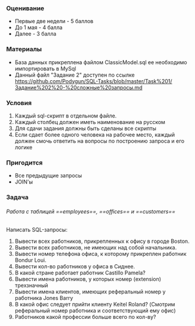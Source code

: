 ### Оценивание
- Первые две недели - 5 баллов
- До 1 мая - 4 балла
- Далее - 3 балла

### Материалы
- База данных прикреплена файлом ClassicModel.sql ее необходимо импортировать в MySql
- Данный файл "Задание 2" доступен по ссылке 
	https://github.com/Podygun/SQL-Tasks/blob/master/Task%201/Задание%202%20-%20сложные%20запросы.md

### Условия
1) Каждый sql-скрипт в отдельном файле. 
2) Каждый столбец должен иметь наименование на русском
3) Для сдачи задания должны быть сделаны все скрипты
4) Если сдает более одного человека на рабочее место, каждый должен смочь ответить на вопросы по построению запроса и его логике

### Пригодится
- Все предыдущие запросы
- JOIN'ы

### Задача
###### Работа с таблицей ==employees==, ==offices== и ==customers==
Написать SQL-запросы:
1) Вывести всех работников, прикрепленных к офису в городе Boston.
2) Вывести всех работников, не имеющих над собой начальника.
3) Вывести номер телефона офиса, к которому прикреплен работник Bondur Loui.
4) Вывести кол-во работников у офиса в Сиднее.
5) В какой стране работает работник Castillo Pamela?
6) Вывести имена работников, у которых номер (extension) трехзначный
8) Вывести имена клиентов, имеющих реферальный номер у работника Jones Barry
9) В какой офис следует прийти клиенту Keitel Roland? (Смотрим реферальный номер работника и соответствующий ему офис)
10) Работников какой профессии больше всего по кол-ву?

